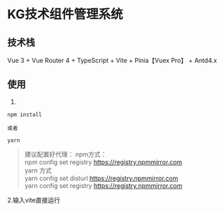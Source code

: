 # KG技术组件管理系统

## 技术栈
Vue 3 + Vue Router 4 +  TypeScript + Vite + Pinia【Vuex Pro】 + Antd4.x 

## 使用

1.
```vue
npm install 

或者 

yarn 

```
> 建议配置好代理：
> npm方式：<br>
>npm config set registry https://registry.npmmirror.com<br>
>yarn 方式<br>
>yarn config set disturl https://registry.npmmirror.com<br>
>yarn config set registry https://registry.npmmirror.com<br>


2.输入vite直接运行